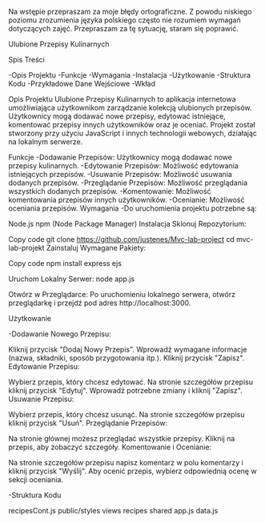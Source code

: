 Na wstępie przepraszam za moje błędy ortograficzne. Z powodu niskiego poziomu zrozumienia języka polskiego często nie rozumiem wymagań dotyczących zajęć. Przepraszam za tę sytuację, staram się poprawić.



Ulubione Przepisy Kulinarnych

Spis Treści

-Opis Projektu
-Funkcje
-Wymagania
-Instalacja
-Użytkowanie
-Struktura Kodu
-Przykładowe Dane Wejściowe
-Wkład


Opis Projektu
Ulubione Przepisy Kulinarnych to aplikacja internetowa umożliwiająca użytkownikom zarządzanie kolekcją ulubionych przepisów. 
Użytkownicy mogą dodawać nowe przepisy, edytować istniejące, komentować przepisy innych użytkowników oraz je oceniać. 
Projekt został stworzony przy użyciu JavaScript i innych technologii webowych, działając na lokalnym serwerze.

Funkcje
-Dodawanie Przepisów: Użytkownicy mogą dodawać nowe przepisy kulinarnych.
-Edytowanie Przepisów: Możliwość edytowania istniejących przepisów.
-Usuwanie Przepisów: Możliwość usuwania dodanych przepisów.
-Przeglądanie Przepisów: Możliwość przeglądania wszystkich dodanych przepisów.
-Komentowanie: Możliwość komentowania przepisów innych użytkowników.
-Ocenianie: Możliwość oceniania przepisów.
   Wymagania
-Do uruchomienia projektu potrzebne są:

Node.js
npm (Node Package Manager)
Instalacja
Sklonuj Repozytorium:

Copy code
git clone https://github.com/justenes/Mvc-lab-project
cd mvc-lab-projekt
Zainstaluj Wymagane Pakiety:

Copy code
npm install express ejs

Uruchom Lokalny Serwer:
node app.js



Otwórz w Przeglądarce:
Po uruchomieniu lokalnego serwera, otwórz przeglądarkę i przejdź pod adres http://localhost:3000.

Użytkowanie

-Dodawanie Nowego Przepisu:

 Kliknij przycisk "Dodaj Nowy Przepis".
Wprowadź wymagane informacje (nazwa, składniki, sposób przygotowania itp.).
Kliknij przycisk "Zapisz".
Edytowanie Przepisu:

 Wybierz przepis, który chcesz edytować.
Na stronie szczegółów przepisu kliknij przycisk "Edytuj".
Wprowadź potrzebne zmiany i kliknij "Zapisz".
Usuwanie Przepisu:

 Wybierz przepis, który chcesz usunąć.
Na stronie szczegółów przepisu kliknij przycisk "Usuń".
Przeglądanie Przepisów:

 Na stronie głównej możesz przeglądać wszystkie przepisy.
Kliknij na przepis, aby zobaczyć szczegóły.
Komentowanie i Ocenianie:

 Na stronie szczegółów przepisu napisz komentarz w polu komentarzy i kliknij przycisk "Wyślij".
Aby ocenić przepis, wybierz odpowiednią ocenę w sekcji oceniania.


-Struktura Kodu

recipesCont.js 
public/styles
views 
recipes
shared
app.js
data.js


